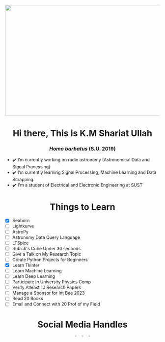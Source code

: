 <p align='center'> <img src= "https://img.youtube.com/vi/ryg077wBvsM/maxresdefault.jpg" width="640px" height = "360px"> </p>
<h1 align="center">Hi there, This is K.M Shariat Ullah</h1>
<h3 align="center"><i>Homo barbatus</i> <b> (S.U. 2019)</b></h3>

- ✔️ I’m currently working on radio astronomy (Astronomical Data and Signal Processing)
- ✔️ I’m currently learning Signal Processing, Machine Learning and Data Scrapping.
- ✔️ I'm a student of Electrical and Electronic Engineering at SUST

<h1 align="center">Things to Learn</h1>

- [x] Seaborn
- [ ] Lightkurve
- [ ] AstroPy
- [ ] Astronomy Data Query Language
- [ ] LTSpice
- [ ] Rubick's Cube Under 30 seconds
- [ ] Give a Talk on My Research Topic
- [ ] Create Python Projects for Beginners
- [x] Learn Tkinter
- [ ] Learn Machine Learning
- [ ] Learn Deep Learning
- [ ] Participate in University Physics Comp
- [ ] Verify Atleast 10 Research Papers
- [ ] Manage a Sponsor for Int Bee 2023
- [ ] Read 20 Books
- [ ] Email and Connect with 20 Prof of my Field 

<h1 align="center">Social Media Handles</h1>

<p align='center'>
<a href="https://twitter.com/kmshariat" target="blank"><img align="center" src="https://img.icons8.com/color/48/000000/twitter.png" width="3.5%"/></a>
<a href="https://bd.linkedin.com/in/k-m-shariat-ullah-79a5001b4" target="blank"><img align="center" src="https://img.icons8.com/color/48/000000/linkedin.png" width="3.5%" /></a>
<a href="https://www.facebook.com/kmshariatbd" target="blank"><img align="center" src="https://img.icons8.com/fluent/48/000000/facebook-new.png" width="3.5%" /></a>
